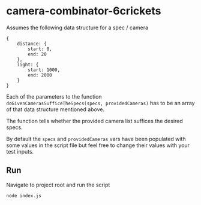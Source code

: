 # camera-combinator-6crickets
Assumes the following data structure for a spec / camera
```
{
	distance: {
		start: 0,
		end: 20
	},
	light: {
		start: 1000,
		end: 2000
	}
}
```
Each of the parameters to the function 
`doGivenCamerasSufficeTheSpecs(specs, providedCameras)`
has to be an array of that data structure mentioned above.

The function tells whether the provided camera list suffices the desired specs.

By default the `specs` and `providedCameras` vars have been populated with some values in the script
file but feel free to change their values with your test inputs.

## Run
Navigate to project root and run the script
```
node index.js
```
